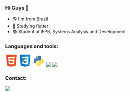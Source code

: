 ### Hi Guys 👋
- 🌎 I'm from Brazil 
- 🌱 Studying flutter
- 📚 Student at IFPB, Systems Analysis and Development 

### Languages and tools:
  
  <div>
    <img height="40" alt="kia-HTML" height="30" width="40" src="https://raw.githubusercontent.com/devicons/devicon/master/icons/html5/html5-original.svg">
    <img height="40"alt="kia-CSS" height="30" width="40" src="https://raw.githubusercontent.com/devicons/devicon/master/icons/css3/css3-original.svg">
    <img height="40" alt="kia-Python" height="30" width="40" src="https://raw.githubusercontent.com/devicons/devicon/master/icons/python/python-original.svg">
    <img height= "40" left = "35" src= "https://download.logo.wine/logo/MySQL/MySQL-Logo.wine.png">
    <img height= "40"src= "https://camo.githubusercontent.com/20ffa1c9a31e2c991c8b52b0cb7be938de51db4b7a9299658fef28efb0cc845a/68747470733a2f2f63646e2e6a7364656c6976722e6e65742f67682f64657669636f6e732f64657669636f6e2f69636f6e732f6a6176612f6a6176612d6f726967696e616c2e737667">
  </div>
  

### Contact:
 <a href="https://www.linkedin.com/in/ezequias-soares-2a4904216/" target="_blank">
    <img src="https://img.shields.io/badge/-Linkedin-6610F2?style=for-the-badge&logo=Linkedin&logoColor=FFFFFF&link"/>
  </a>
  
  
